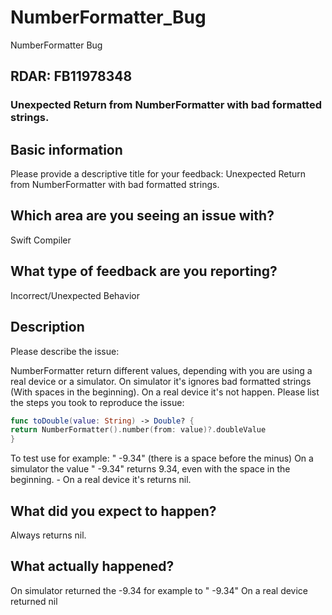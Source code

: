 # NumberFormatter_Bug
NumberFormatter Bug

## RDAR: FB11978348

### Unexpected Return from NumberFormatter with bad formatted strings.


## Basic information
Please provide a descriptive title for your feedback:
Unexpected Return from NumberFormatter with bad formatted strings.
## Which area are you seeing an issue with?
Swift Compiler

## What type of feedback are you reporting?
Incorrect/Unexpected Behavior

## Description
Please describe the issue:

NumberFormatter return different values, depending with you are using a real device or a simulator. On simulator it's ignores bad formatted strings (With spaces in the beginning). On a real device it's not happen.
Please list the steps you took to reproduce the issue:

```swift
func toDouble(value: String) -> Double? { 
return NumberFormatter().number(from: value)?.doubleValue 
} 
```

To test use for example: " -9.34" (there is a space before the minus) On a simulator the value " -9.34" returns 9.34, even with the space in the beginning. - On a real device it's returns nil.

## What did you expect to happen?
Always returns nil.

## What actually happened?
On simulator returned the -9.34 for example to " -9.34" On a real device returned nil
